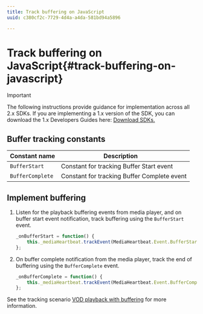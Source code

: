 ```yaml
---
title: Track buffering on JavaScript
uuid: c380cf2c-7729-4d4a-a4da-581bd94a5896

---
```


# Track buffering on JavaScript{#track-buffering-on-javascript}

>[!IMPORTANT]
>
>The following instructions provide guidance for implementation across all 2.x SDKs. If you are implementing a 1.x version of the SDK, you can download the 1.x Developers Guides here: [Download SDKs.](/help/sdk-implement/download-sdks.md)

## Buffer tracking constants

|  Constant name  | Description&nbsp;&nbsp;&nbsp;&nbsp;  |
|---|---|
|  `BufferStart`  | Constant for tracking Buffer Start event  |
|  `BufferComplete`  | Constant for tracking Buffer Complete event  |

## Implement buffering

1. Listen for the playback buffering events from media player, and on buffer start event notification, track buffering using the `BufferStart` event. 

   ```js
   _onBufferStart = function() { 
       this._mediaHeartbeat.trackEvent(MediaHeartbeat.Event.BufferStart); 
   };
   ```

1. On buffer complete notification from the media player, track the end of buffering using the `BufferComplete` event. 

   ```js
   _onBufferComplete = function() { 
       this._mediaHeartbeat.trackEvent(MediaHeartbeat.Event.BufferComplete); 
   };
   ```

See the tracking scenario [VOD playback with buffering](/help/sdk-implement/tracking-scenarios/vod-buffering.md) for more information.
